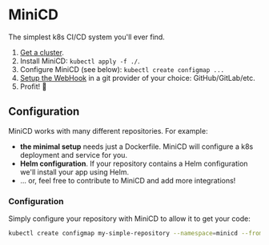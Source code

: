 # MiniCD
The simplest k8s CI/CD system you'll ever find.

1. [Get a cluster](./docs/create-cluster.md).
2. Install MiniCD: `kubectl apply -f ./`.
3. Configure MiniCD (see below): `kubectl create configmap ...`
3. [Setup the WebHook](docs/setup-webhook.md) in a git provider of your choice: GitHub/GitLab/etc.
4. Profit! 🍺

## Configuration
MiniCD works with many different repositories. For example:

- **the minimal setup** needs just a Dockerfile. MiniCD will configure a k8s deployment and service for you.
- **Helm configuration**. If your repository contains a Helm configuration we'll install your app using Helm.
- ... or, feel free to contribute to MiniCD and add more integrations!

### Configuration
Simply configure your repository with MiniCD to allow it to get your code:
```bash
kubectl create configmap my-simple-repository --namespace=minicd --from-literal=git.url=git://github.com:myrepository.git --from-file=git.rsa.pem=~/.ssh/rsa.pem
```
